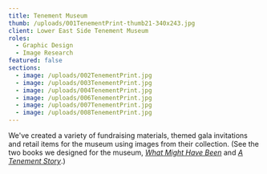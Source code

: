 ```yaml
---
title: Tenement Museum
thumb: /uploads/001TenementPrint-thumb21-340x243.jpg
client: Lower East Side Tenement Museum
roles:
  - Graphic Design
  - Image Research
featured: false
sections:
  - image: /uploads/002TenementPrint.jpg
  - image: /uploads/003TenementPrint.jpg
  - image: /uploads/004TenementPrint.jpg
  - image: /uploads/006TenementPrint.jpg
  - image: /uploads/007TenementPrint.jpg
  - image: /uploads/008TenementPrint.jpg
---
```

We've created a variety of fundraising materials, themed gala invitations and retail items for the museum using images from their collection. (See the two books we designed for the museum, <a href=" http://thegraphicsoffice.com/portfolio/what-might-have-been/"><em>What Might Have Been</em></a> and <a href="http://thegraphicsoffice.com/portfolio/a-tenement-story/"><em>A Tenement Story</em></a>.)
